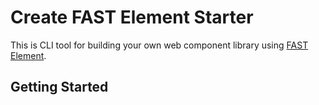 # Create FAST Element Starter

This is CLI tool for building your own web component library using [FAST Element](https://www.fast.design/docs/fast-element/getting-started).

## Getting Started

